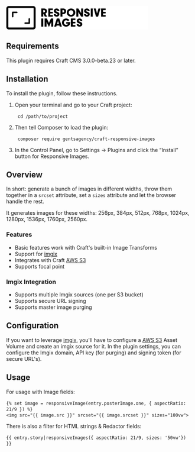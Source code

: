 ![Craft Responsive Images](resources/img/plugin-logo.png)

## Requirements

This plugin requires Craft CMS 3.0.0-beta.23 or later.

## Installation

To install the plugin, follow these instructions.

1. Open your terminal and go to your Craft project:

        cd /path/to/project

2. Then tell Composer to load the plugin:

        composer require gentsagency/craft-responsive-images

3. In the Control Panel, go to Settings → Plugins and click the “Install” button for Responsive Images.

## Overview

In short: generate a bunch of images in different widths, throw them together in a `srcset` attribute, set a `sizes` attribute and let the browser handle the rest.

It generates images for these widths: 256px, 384px, 512px, 768px, 1024px, 1280px, 1536px, 1760px, 2560px.

### Features

 - Basic features work with Craft's built-in Image Transforms
 - Support for [imgix](https://www.imgix.com)
 - Integrates with Craft [AWS S3](https://github.com/craftcms/aws-s3)
 - Supports focal point

### Imgix Integration

 - Supports multiple Imgix sources (one per S3 bucket)
 - Supports secure URL signing
 - Supports master image purging

## Configuration

If you want to leverage [imgix](https://www.imgix.com), you'll have to configure a [AWS S3](https://github.com/craftcms/aws-s3) Asset Volume and create an imgix source for it. In the plugin settings, you can configure the Imgix domain, API key (for purging) and signing token (for secure URL's).

## Usage

For usage with Image fields:

```twig
{% set image = responsiveImage(entry.posterImage.one, { aspectRatio: 21/9 }) %}
<img src="{{ image.src }}" srcset="{{ image.srcset }}" sizes="100vw">
```

There is also a filter for HTML strings & Redactor fields:

```twig
{{ entry.story|responsiveImages({ aspectRatio: 21/9, sizes: '50vw'}) }}
```
